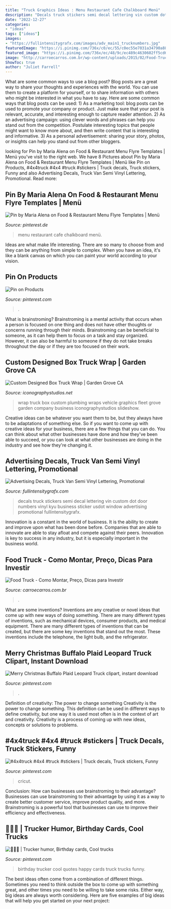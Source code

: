 ```yaml
---
title: "Truck Graphics Ideas : Menu Restaurant Cafe Chalkboard Menü"
description: "Decals truck stickers semi decal lettering vin custom dot door numbers vinyl kyu business sticker usdot window advertising promotional fullintensitygrafx"
date: "2022-12-27"
categories:
- "ideas"
tags: ["ideas"]
images:
- "https://fullintensitygrafx.com/images/adv_main1_trucknumbers.jpg"
featuredImage: "https://i.pinimg.com/736x/c0/ec/55/c0ec55e7031a34790a88f858869f38f8--chalkboard-restaurant-cafe-menu.jpg?b=t"
featured_image: "https://i.pinimg.com/736x/ec/48/9c/ec489c4630602ff5cd65e03c4287bab0.jpg"
image: "http://carroecarros.com.br/wp-content/uploads/2015/02/Food-Trucks-9.jpg"
ShowToc: true
author: "Juliet Farrell"
---
```



What are some common ways to use a blog post?
Blog posts are a great way to share your thoughts and experiences with the world. You can use them to create a platform for yourself, or to share information with others who might be interested in what you have to say. Here are some common ways that blog posts can be used: 1) As a marketing tool: blog posts can be used to promote your company or product. Just make sure that your post is relevant, accurate, and interesting enough to capture reader attention. 2) As an advertising campaign: using clever words and phrases can help you stand out from the competition. Postulate interesting topics that people might want to know more about, and then write content that is interesting and informative. 3) As a personal advertisement: sharing your story, photos, or insights can help you stand out from other bloggers.

	

		
looking for Pin by Maria Alena on Food &amp; Restaurant Menu Flyre Templates | Menü you've visit to the right web. We have 8 Pictures about Pin by Maria Alena on Food &amp; Restaurant Menu Flyre Templates | Menü like Pin on Products, #4x4truck #4x4 #truck #stickers | Truck decals, Truck stickers, Funny and also Advertising Decals, Truck Van Semi Vinyl Lettering, Promotional. Read more:
		
    
## Pin By Maria Alena On Food &amp; Restaurant Menu Flyre Templates | Menü

<img loading=lazy src="https://i.pinimg.com/736x/c0/ec/55/c0ec55e7031a34790a88f858869f38f8--chalkboard-restaurant-cafe-menu.jpg?b=t" onerror="this.onerror=null;this.src='https://tse4.mm.bing.net/th?id=OIP.OP7jWBv9xDBoYB6lc2_WgAHaKP&amp;pid=15.1';" alt="Pin by Maria Alena on Food &amp; Restaurant Menu Flyre Templates | Menü">

_Source: pinterest.de_

>menu restaurant cafe chalkboard menü. 

	

Ideas are what make life interesting. There are so many to choose from and they can be anything from simple to complex. When you have an idea, it's like a blank canvas on which you can paint your world according to your vision.

    
## Pin On Products

<img loading=lazy src="https://i.pinimg.com/736x/ec/48/9c/ec489c4630602ff5cd65e03c4287bab0.jpg" onerror="this.onerror=null;this.src='https://tse4.mm.bing.net/th?id=OIP.BRoAFOLBuciwQaiLxiIudAHaJ4&amp;pid=15.1';" alt="Pin on Products">

_Source: pinterest.com_

>. 

	

What is brainstroming?
Brainstroming is a mental activity that occurs when a person is focused on one thing and does not have other thoughts or concerns running through their minds. Brainstroming can be beneficial to someone, as it can help them to focus on a task and stay organized. However, it can also be harmful to someone if they do not take breaks throughout the day or if they are too focused on their work.

    
## Custom Designed Box Truck Wrap | Garden Grove CA

<img loading=lazy src="https://www.iconographystudios.net/wp-content/gallery/always-available-plumbing-box-truck/box-truck-wrap-2.jpg" onerror="this.onerror=null;this.src='https://tse4.mm.bing.net/th?id=OIP.6stqmOc_3wKjrwSaoWPV5wHaE7&amp;pid=15.1';" alt="Custom Designed Box Truck Wrap | Garden Grove CA">

_Source: iconographystudios.net_

>wrap truck box custom plumbing wraps vehicle graphics fleet grove garden company business iconographystudios slideshow. 

	

Creative ideas can be whatever you want them to be, but they always have to be adaptations of something else. So if you want to come up with creative ideas for your business, there are a few things that you can do. You can think about what other businesses have done and how they've been able to succeed, or you can look at what other businesses are doing in the industry and see how they're changing it.

    
## Advertising Decals, Truck Van Semi Vinyl Lettering, Promotional

<img loading=lazy src="https://fullintensitygrafx.com/images/adv_main1_trucknumbers.jpg" onerror="this.onerror=null;this.src='https://tse2.mm.bing.net/th?id=OIP.fDQf58EcFDHpP3e-Ab018wHaEH&amp;pid=15.1';" alt="Advertising Decals, Truck Van Semi Vinyl Lettering, Promotional">

_Source: fullintensitygrafx.com_

>decals truck stickers semi decal lettering vin custom dot door numbers vinyl kyu business sticker usdot window advertising promotional fullintensitygrafx. 

	

Innovation is a constant in the world of business. It is the ability to create and improve upon what has been done before. Companies that are able to innovate are able to stay afloat and compete against their peers. Innovation is key to success in any industry, but it is especially important in the business world.

    
## Food Truck - Como Montar, Preço, Dicas Para Investir

<img loading=lazy src="http://carroecarros.com.br/wp-content/uploads/2015/02/Food-Trucks-9.jpg" onerror="this.onerror=null;this.src='https://tse2.mm.bing.net/th?id=OIP.ee9G-yJX3S-p4ThyXQJrzQHaEq&amp;pid=15.1';" alt="Food Truck - Como Montar, Preço, Dicas para Investir">

_Source: carroecarros.com.br_

>. 

	

What are some inventions?
Inventions are any creative or novel ideas that come up with new ways of doing something. There are many different types of inventions, such as mechanical devices, consumer products, and medical equipment. 
There are many different types of inventions that can be created, but there are some key inventions that stand out the most. These inventions include the telephone, the light bulb, and the refrigerator.

    
## Merry Christmas Buffalo Plaid Leopard Truck Clipart, Instant Download

<img loading=lazy src="https://i.pinimg.com/736x/7e/02/76/7e027676976e8493dca27e2f7156ffe6.jpg" onerror="this.onerror=null;this.src='https://tse4.mm.bing.net/th?id=OIP.30g4QRLJ-6nLZiHzL8zzHQHaFt&amp;pid=15.1';" alt="Merry Christmas Buffalo Plaid Leopard Truck clipart, instant download">

_Source: pinterest.com_

>. 

	

Definition of creativity: The power to change something
Creativity is the power to change something. This definition can be used in different ways to define creativity, but one way it is used most often is in the context of art and creativity. Creativity is a process of coming up with new ideas, concepts or solutions to problems.

    
## #4x4truck #4x4 #truck #stickers | Truck Decals, Truck Stickers, Funny

<img loading=lazy src="https://i.pinimg.com/736x/30/cf/40/30cf404810de25f248ec8cee0333f449.jpg" onerror="this.onerror=null;this.src='https://tse1.mm.bing.net/th?id=OIP._8wLjmorgIFZgvZo7_VHmgHaHa&amp;pid=15.1';" alt="#4x4truck #4x4 #truck #stickers | Truck decals, Truck stickers, Funny">

_Source: pinterest.com_

>cricut. 

	

Conclusion: How can businesses use brainstroming to their advantage?
Businesses can use brainstroming to their advantage by using it as a way to create better customer service, improve product quality, and more. Brainstroming is a powerful tool that businesses can use to improve their efficiency and effectiveness.

    
## 🎂🎉🎂 | Trucker Humor, Birthday Cards, Cool Trucks

<img loading=lazy src="https://i.pinimg.com/736x/f8/e4/9d/f8e49d476e668ce49e2eb2423e544f67--cool-trucks-birthday-cards.jpg" onerror="this.onerror=null;this.src='https://tse1.mm.bing.net/th?id=OIP.xsee14I6k7QyfSC_jZ1F3AHaH6&amp;pid=15.1';" alt="🎂🎉🎂 | Trucker humor, Birthday cards, Cool trucks">

_Source: pinterest.com_

>birthday trucker cool quotes happy cards truck trucks funny. 

	

The best ideas often come from a combination of different things. Sometimes you need to think outside the box to come up with something great, and other times you need to be willing to take some risks. Either way, big ideas are always worth considering. Here are five examples of big ideas that will help you get started on your next project: 

